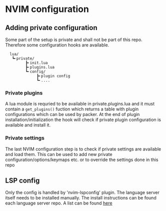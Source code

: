 # NVIM configuration
## Adding private configuration
Some part of the setup is private and shall not be part of this repo. Therefore some configuration hooks are available.

```
  lua/
   ┗╸private/
         ┣╸init.lua
         ┣╸plugins.lua
         ┗╸config/
              ┣╸plugin config 
              ┗╸....
```
### Private plugins
A lua module is requried to be available in private.plugins.lua and it must contain a `get_plugins()` fuction which 
returns a table with plugin configurations which can be used by packer. At the end of plugin installation/initialization
the hook will check if private plugin configuration is available and install it. 

### Private settings
The last NVIM configuration step is to check if private settings are available and load them. This can be used to 
add new private configuration/options/keymaps etc. or to override the settings done in this repo


## LSP config
Only the config is handled by 'nvim-lspconfig' plugin. The language server itself needs
to be installed manually. The install instructions can be found each language server repo. 
A list can be found [here](https://github.com/neovim/nvim-lspconfig/blob/master/CONFIG.md#bashlsh)
